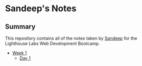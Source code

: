 # Sandeep's Notes

## Summary

This repository contains all of the notes taken by [Sandeep](https://github.com/letsandeepio/) for the Lighthouse Labs Web Development Bootcamp.

- [Week 1](/Week_1)
  - [Day 1](/Week_1/Day_1)
